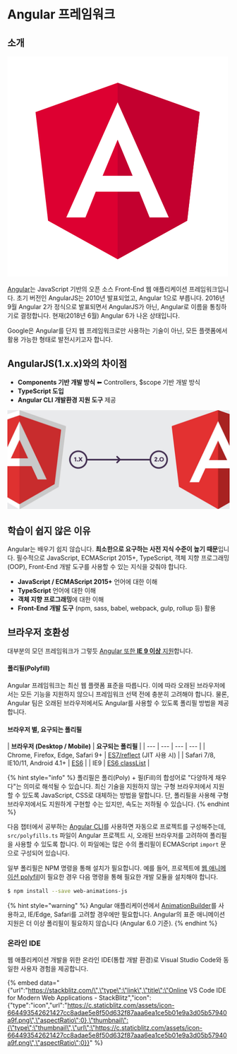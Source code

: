 # Angular 프레임워크

## 소개

![Anglar Framework](.gitbook/assets/angular%20%281%29.svg)

[Angular](https://angular.io)는 JavaScript 기반의 오픈 소스 Front-End 웹 애플리케이션 프레임워크입니다. 초기 버전인 AngularJS는 2010년 발표되었고, Angular 1으로 부릅니다. 2016년 9월 Angular 2가 정식으로 발표되면서 AngularJS가 아닌, Angular로 이름을 통칭하기로 결정합니다. 현재\(2018년 6월\) Angular 6가 나온 상태입니다.

Google은 Angular를 단지 웹 프레임워크로만 사용하는 기술이 아닌, 모든 플랫폼에서 활용 가능한 형태로 발전시키고자 합니다.

## AngularJS\(1.x.x\)와의 차이점

* **Components 기반 개발 방식** ⬅︎ Controllers, $scope 기반 개발 방식
* **TypeScript 도입**
* **Angular CLI 개발환경 지원 도구** 제공

![AngularJS vs Angular](.gitbook/assets/angularjs-angular2-logo-change.jpg)

## 학습이 쉽지 않은 이유

Angular는 배우기 쉽지 않습니다. **최소한으로 요구하는 사전 지식 수준이 높기 때문**입니다. 필수적으로 JavaScript, ECMAScript 2015+, TypeScript, 객체 지향 프로그래밍\(OOP\), Front-End 개발 도구를 사용할 수 있는 지식을 갖춰야 합니다.

* **JavaScript / ECMAScript 2015+** 언어에 대한 이해
* **TypeScript** 언어에 대한 이해
* **객체 지향 프로그래밍**에 대한 이해
* **Front-End 개발 도구** \(npm, sass, babel, webpack, gulp, rollup 등\) 활용

## 브라우저 호환성

대부분의 모던 프레임워크가 그렇듯 [Angular 또한 **IE 9 이상** 지원](https://angular.io/guide/browser-support)합니다. 

#### 폴리필\(Polyfill\)

Angular 프레임워크는 최신 웹 플랫폼 표준을 따릅니다. 이에 따라 오래된 브라우저에서는 모든 기능을 지원하지 않으니 프레임워크 선택 전에 충분히 고려해야 합니다. 물론, Angular 팀은 오래된 브라우저에서도 Angular를 사용할 수 있도록 폴리필 방법을 제공합니다.

#### 브라우저 별, 요구되는 폴리필

| **브라우저 \(Desktop / Mobile\)** | **요구되는 폴리필** |
| --- | --- | --- | --- |
| Chrome, Firefox, Edge, Safari 9+ | [ES7/reflect](https://angular.io/guide/browser-support#core-es7-reflect) \(JIT 사용 시\) |
| Safari 7/8, IE10/11, Android 4.1+ | [ES6](https://angular.io/guide/browser-support#core-es6) |
| IE9 | [ES6 classList](https://angular.io/guide/browser-support#classlist) |

{% hint style="info" %}
폴리필은 폴리\(Poly\) + 필\(Fill\)의 합성어로 "다양하게 채우다"는 의미로 해석될 수 있습니다. 최신 기술을 지원하지 않는 구형 브라우저에서 지원할 수 있도록 JavaScript, CSS로 대체하는 방법을 말합니다. 단, 폴리필을 사용해 구형 브라우저에서도 지원하게 구현할 수는 있지만, 속도는 저하될 수 있습니다.
{% endhint %}

다음 챕터에서 공부하는 [Angular CLI](https://github.com/angular/angular-cli/wiki)를 사용하면 자동으로 프로젝트를 구성해주는데, `src/polyfills.ts` 파일이 Angular 프로젝트 시, 오래된 브라우저를 고려하여 폴리필을 사용할 수 있도록 합니다. 이 파일에는 많은 수의 ​​폴리필이 ECMAScript `import` 문으로 구성되어 있습니다.

일부 폴리필은 NPM 명령을 통해 설치가 필요합니다. 예를 들어, 프로젝트에 [웹 애니메이션 polyfill](http://caniuse.com/#feat=web-animation)이 필요한 경우 다음 명령을 통해 필요한 개발 모듈을 설치해야 합니다.

```bash
$ npm install --save web-animations-js
```

{% hint style="warning" %}
Angular 애플리케이션에서 [AnimationBuilder](https://angular.io/api/animations/AnimationBuilder)를 사용하고, IE/Edge, Safari를 고려할 경우에만 필요합니다. Angular의 표준 애니메이션 지원은 더 이상 폴리필이 필요하지 않습니다 \(Angular 6.0 기준\).
{% endhint %}

### 온라인 IDE

웹 애플리케이션 개발을 위한 온라인 IDE\(통합 개발 환경\)로 Visual Studio Code와 동일한 사용자 경험을 제공합니다.

{% embed data="{\"url\":\"https://stackblitz.com/\",\"type\":\"link\",\"title\":\"Online VS Code IDE for Modern Web Applications - StackBlitz\",\"icon\":{\"type\":\"icon\",\"url\":\"https://c.staticblitz.com/assets/icon-664493542621427cc8adae5e8f50d632f87aaa6ea1ce5b01e9a3d05b57940a9f.png\",\"aspectRatio\":0},\"thumbnail\":{\"type\":\"thumbnail\",\"url\":\"https://c.staticblitz.com/assets/icon-664493542621427cc8adae5e8f50d632f87aaa6ea1ce5b01e9a3d05b57940a9f.png\",\"aspectRatio\":0}}" %}



